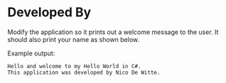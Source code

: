 # Developed By

Modify the application so it prints out a welcome message to the user. It should also print your name as shown below.

Example output:

```text
Hello and welcome to my Hello World in C#.
This application was developed by Nico De Witte.
```
